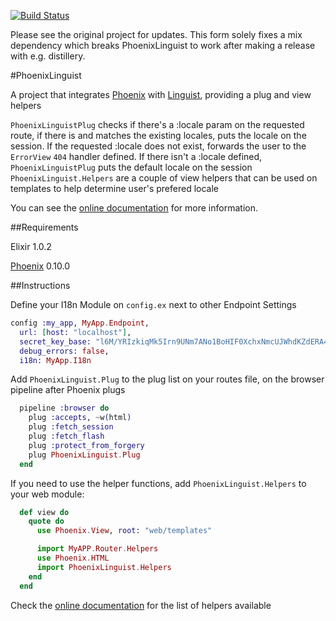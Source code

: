 [![Build Status](https://travis-ci.org/jxs/phoenix_linguist.svg?branch=master)](https://travis-ci.org/jxs/phoenix_linguist)

Please see the original project for updates. This form solely fixes a mix
dependency which breaks PhoenixLinguist to work after making a release with
e.g. distillery.

#PhoenixLinguist

A project that integrates [Phoenix](http://github.com/phoenixframework/phoenix) with [Linguist](https://github.com/chrismccord/linguist), providing a plug and view helpers

`PhoenixLinguistPlug` checks if there's a :locale param on the requested route, if there is and matches the existing locales, puts the locale on the session. If the requested :locale does not exist, forwards the user to the `ErrorView` `404` handler defined. If there isn't a :locale defined, `PhoenixLinguistPlug` puts the default locale on the session
`PhoenixLinguist.Helpers` are a couple of view helpers that can be used on templates to help determine user's prefered locale

You can see the [online documentation](http://hexdocs.pm/phoenix_linguist/) for more information.

##Requirements

Elixir 1.0.2

[Phoenix](http://www.phoenixframework.org) 0.10.0

##Instructions

Define your I18n Module on `config.ex` next to other Endpoint Settings

```elixir
config :my_app, MyApp.Endpoint,
  url: [host: "localhost"],
  secret_key_base: "l6M/YRIzkiqMk5Irn9UNm7ANo1BoHIF0XchxNmcUJWhdKZdERA45ASDFIxZ",
  debug_errors: false,
  i18n: MyApp.I18n
```

Add `PhoenixLinguist.Plug` to the plug list on your routes file, on the browser pipeline after Phoenix plugs

```elixir
  pipeline :browser do
    plug :accepts, ~w(html)
    plug :fetch_session
    plug :fetch_flash
    plug :protect_from_forgery
    plug PhoenixLinguist.Plug
  end
```

If you need to use the helper functions, add `PhoenixLinguist.Helpers` to your web module:

```elixir
  def view do
    quote do
      use Phoenix.View, root: "web/templates"

      import MyAPP.Router.Helpers
      use Phoenix.HTML
      import PhoenixLinguist.Helpers
    end
  end

```

Check the [online documentation](http://hexdocs.pm/phoenix_linguist/PhoenixLinguist.Helpers.html) for the list of helpers available
